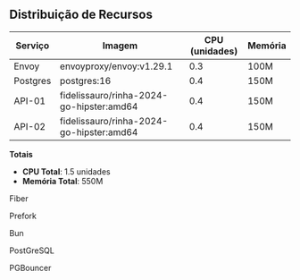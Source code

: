 
## Distribuição de Recursos

| Serviço   | Imagem                                    | CPU (unidades) | Memória |
|-----------|-------------------------------------------|----------------|---------|
| Envoy     | envoyproxy/envoy:v1.29.1                  | 0.3            | 100M    |
| Postgres  | postgres:16                               | 0.4            | 150M    |
| API-01    | fidelissauro/rinha-2024-go-hipster:amd64  | 0.4            | 150M    |
| API-02    | fidelissauro/rinha-2024-go-hipster:amd64  | 0.4            | 150M    |

**Totais**
- **CPU Total**: 1.5 unidades
- **Memória Total**: 550M


Fiber 

Prefork

Bun

PostGreSQL

PGBouncer